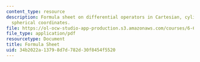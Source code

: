 ```yaml
---
content_type: resource
description: Formula sheet on differential operators in Cartesian, cylindrical, and
  spherical coordinates.
file: https://ol-ocw-studio-app-production.s3.amazonaws.com/courses/6-641-electromagnetic-fields-forces-and-motion-spring-2009/34b2022a13798d7d782d30f8454f5520_MIT6_641s09_study02.pdf
file_type: application/pdf
resourcetype: Document
title: Formula Sheet
uid: 34b2022a-1379-8d7d-782d-30f8454f5520
---
```

